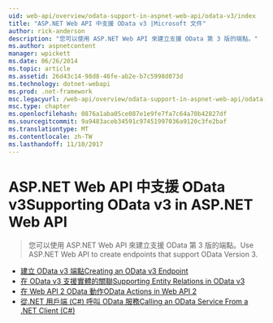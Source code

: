 ```yaml
---
uid: web-api/overview/odata-support-in-aspnet-web-api/odata-v3/index
title: "ASP.NET Web API 中支援 OData v3 |Microsoft 文件"
author: rick-anderson
description: "您可以使用 ASP.NET Web API 來建立支援 OData 第 3 版的端點。"
ms.author: aspnetcontent
manager: wpickett
ms.date: 06/26/2014
ms.topic: article
ms.assetid: 26d43c14-98d8-46fe-ab2e-b7c5998d073d
ms.technology: dotnet-webapi
ms.prod: .net-framework
msc.legacyurl: /web-api/overview/odata-support-in-aspnet-web-api/odata-v3
msc.type: chapter
ms.openlocfilehash: 0876a1aba05ce087e1e9fe7fa7c64a70b42827df
ms.sourcegitcommit: 9a9483aceb34591c97451997036a9120c3fe2baf
ms.translationtype: MT
ms.contentlocale: zh-TW
ms.lasthandoff: 11/10/2017
---
```

<a name="supporting-odata-v3-in-aspnet-web-api"></a><span data-ttu-id="d47ac-103">ASP.NET Web API 中支援 OData v3</span><span class="sxs-lookup"><span data-stu-id="d47ac-103">Supporting OData v3 in ASP.NET Web API</span></span>
====================
> <span data-ttu-id="d47ac-104">您可以使用 ASP.NET Web API 來建立支援 OData 第 3 版的端點。</span><span class="sxs-lookup"><span data-stu-id="d47ac-104">Use ASP.NET Web API to create endpoints that support OData Version 3.</span></span>


- [<span data-ttu-id="d47ac-105">建立 OData v3 端點</span><span class="sxs-lookup"><span data-stu-id="d47ac-105">Creating an OData v3 Endpoint</span></span>](creating-an-odata-endpoint.md)
- [<span data-ttu-id="d47ac-106">在 OData v3 支援實體的關聯</span><span class="sxs-lookup"><span data-stu-id="d47ac-106">Supporting Entity Relations in OData v3</span></span>](working-with-entity-relations.md)
- [<span data-ttu-id="d47ac-107">在 Web API 2 OData 動作</span><span class="sxs-lookup"><span data-stu-id="d47ac-107">OData Actions in Web API 2</span></span>](odata-actions.md)
- [<span data-ttu-id="d47ac-108">從.NET 用戶端 (C#) 呼叫 OData 服務</span><span class="sxs-lookup"><span data-stu-id="d47ac-108">Calling an OData Service From a .NET Client (C#)</span></span>](calling-an-odata-service-from-a-net-client.md)
